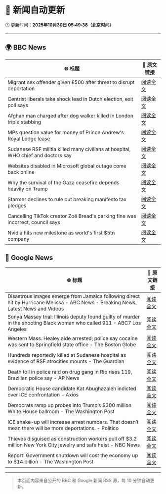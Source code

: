 # 🧠 新闻自动更新

🕒 更新时间：**2025年10月30日 05:49:38（北京时间）**

---

## 🌍 BBC News

| 🌐 标题 | 🔗 原文链接 |
|--------|-------------|
| Migrant sex offender given £500 after threat to disrupt deportation | [阅读全文](https://www.bbc.com/news/articles/cly9rxlvp85o?at_medium=RSS&at_campaign=rss) |
| Centrist liberals take shock lead in Dutch election, exit poll says | [阅读全文](https://www.bbc.com/news/articles/cpwvy4w875vo?at_medium=RSS&at_campaign=rss) |
| Afghan man charged after dog walker killed in London triple stabbing | [阅读全文](https://www.bbc.com/news/articles/c2lp7wx740go?at_medium=RSS&at_campaign=rss) |
| MPs question value for money of Prince Andrew's Royal Lodge lease | [阅读全文](https://www.bbc.com/news/articles/cwyp5z049dlo?at_medium=RSS&at_campaign=rss) |
| Sudanese RSF militia killed many civilians at hospital, WHO chief and doctors say | [阅读全文](https://www.bbc.com/news/articles/c364jgkge46o?at_medium=RSS&at_campaign=rss) |
| Websites disabled in Microsoft global outage come back online | [阅读全文](https://www.bbc.com/news/articles/c3rj45n4x5eo?at_medium=RSS&at_campaign=rss) |
| Why the survival of the Gaza ceasefire depends heavily on Trump | [阅读全文](https://www.bbc.com/news/articles/ckgk4x5ze3mo?at_medium=RSS&at_campaign=rss) |
| Starmer declines to rule out breaking manifesto tax pledges | [阅读全文](https://www.bbc.com/news/articles/cz7p15z1y45o?at_medium=RSS&at_campaign=rss) |
| Cancelling TikTok creator Zoë Bread's parking fine was incorrect, council says | [阅读全文](https://www.bbc.com/news/articles/cx2pxkp80pzo?at_medium=RSS&at_campaign=rss) |
| Nvidia hits new milestone as world's first $5tn company | [阅读全文](https://www.bbc.com/news/articles/cp8e970vn5vo?at_medium=RSS&at_campaign=rss) |

## 📰 Google News

| 🌐 标题 | 🔗 原文链接 |
|--------|-------------|
| Disastrous images emerge from Jamaica following direct hit by Hurricane Melissa - ABC News - Breaking News, Latest News and Videos | [阅读全文](https://news.google.com/rss/articles/CBMiqgFBVV95cUxQdGx0QzBKZHRyTTItanhwUXdkUG1ERVFrNUFLZTcwMDN3MUpGMnpEWDRKa3Z2NGJRUzFtX29Fd3d6Ny1IUHJmOVNoVUNGNlBqQi1CbXFTTmt1LUxRbEl5VXQ2UjhsaEVubzFrSWMtNUk0T2NPaDdaMG9FUlk3VUx5emhBVjJOb20zWklHU1NSNzN1TzN6MnMtNHJDMW5NMloxRkl5M1h2Wm1HQdIBrwFBVV95cUxNMW1fMUliMmltX1MtMWpRN19LVGY5S3ZiSC02WXVUcDRFQ2lncmQzUURKSWVZbk16S1pGR2tYdTUtOEsxYlJfLUhnbWNLNE02UzloWUUxTENVdlZFY3dhVmx4SUJic1NWNFd3VlF5WnIwTUlVYnY2MHpMalN6c1RiQnBZSXFKWmNNZVFvM2xHSVVXWFBDR0xzOTlGRlctVjFRU1ViOXFrYzF1WWxRSWRR?oc=5) |
| Sonya Massey trial: Illinois deputy found guilty of murder in the shooting Black woman who called 911 - ABC7 Los Angeles | [阅读全文](https://news.google.com/rss/articles/CBMipgFBVV95cUxOMXpOOV9jQ2M5T1EybERVcVVMTTZxSDAzb0R2WFlFOFBCNDZhb2VVVHBwTDR6bU5Kb3lSSGswU3NJMzh2b0FNSmtMTU9mbGNiMWQ3b2RLT2dqdE9CSzk5Z3FuY1BKRmFUeHFLTUktWVE2dFdpUHNaeHBrbEpnMVJib1Z2cWZOWDg2X1Q2dW5reW9ySmY3Mk1DUXRteVU0dmFhVWUyMGd30gGrAUFVX3lxTFB0MEFCcVJZWnEzalByMlBMVnBlaFhZdWx3QVJwMEh5YXVIaGNaVGtocFVKRTAxbFpYUmZteWNyYzBmWGFSMDFBanV1M045UFlSSl9vMHJ2SGlsdnpQVV9aMWtkcV9rQkJSZnUzTER6aGJRVlo0MHBWa3BPRldvRkNBRDBHYnUyQ2NJUnVGMFhnejRfZDR5bklLVGhyX1pSNGJaZ1BqSkJ5a1hKTQ?oc=5) |
| Western Mass. Healey aide arrested; police say cocaine was sent to Springfield state office - The Boston Globe | [阅读全文](https://news.google.com/rss/articles/CBMilAFBVV95cUxOaTBTeGxvMzJuTkNEVDk1VDZlSmkzUzBuQTRpUlpJQVlfV3dseUNLY2lIeThBc0NuemxMNFNKcTNDOU8yZVVfOXVWVUxpX2VUQzRtaEppUF9mVnZlcDdqMkhYSzVaRkViTEVIaENZeUhoalQwUXRtb0YtdUd1V01HS05rY3FFZGFfTTVDYXNab0F5R3F5?oc=5) |
| Hundreds reportedly killed at Sudanese hospital as evidence of RSF atrocities mounts - The Guardian | [阅读全文](https://news.google.com/rss/articles/CBMiygFBVV95cUxNWTFCQTFnTkRKVTY2WC1VWTZkVFNtb3JxVEd6ZzU1bThRYXcwNW03V21DZE9vSlVRWlNlTnFMdk1kNW4yN1QtVW1yR05fRDFBcHBEMnljZ0NMcUVWMTRmN3dLS0pyS19tZUhOU3h6TFg0azJZVTIxVE1aN2dmaVFYeFpMWExWQzlDZFVqbmlKUjJMT2hXSkREX2VmT1Fxd0RwaC1jVkpsZElFdzJWOFk0QTh1S1NaNlpIdURjcW44dENuQnR6ZWppYVZn?oc=5) |
| Death toll in police raid on drug gang in Rio rises 119, Brazilian police say - AP News | [阅读全文](https://news.google.com/rss/articles/CBMihwFBVV95cUxQNmVmaFF1STlNWkVzb3U0V2pKWmoxTVB1YVE0alAxUlFBMVVWUVFKMHhzelRRM2gzR0kxV2RBQWhBRGRkWXMxMV9XRVk4cm1OWFFMZWdUV3c4NmFEYk9ENlRjWnBnRWhfajloVVZrWFQxTkVJUUFGbHNLclY4S1BsQVVhVmxaQjg?oc=5) |
| Democratic House candidate Kat Abughazaleh indicted over ICE confrontation - Axios | [阅读全文](https://news.google.com/rss/articles/CBMigwFBVV95cUxPV0VtYndnWjlUVG1JLWp1clQ2NXlwd2wwZkZVZFJqQmJncTMwVlBDQUpDX1V5eEVhVHZUb3l3blktVVJoYm1fMl9IMHYtUDYxRVY3TlY1U3A3a01uUlpkMmNiYm5qMWZMTW1DUEUzMGdZa1lINVJQM1FVX0hqM0hBdWUtNA?oc=5) |
| Democrats ramp up probes into Trump’s $300 million White House ballroom - The Washington Post | [阅读全文](https://news.google.com/rss/articles/CBMilAFBVV95cUxOYW1Za1Y1VU1kY2Iyb3p3SVA1MTJHRDhxSE9xS3FJWTBXRDV2WVcwb2t4WWQ1OThSQkM1MDhFc3VBbDlVSHpyU2d0aGhDQUwtSmJWYXFsa1dFdVhtdzBnVUUzcHY0OExwaFhLX21pa3B3Vl9heXdOM0s3bUZhWkNxeXlxdnl3RWYxYXVhQ2g5N014MFRw?oc=5) |
| ICE shake-up will increase arrest numbers. That doesn’t mean there will be more deportations. - Politico | [阅读全文](https://news.google.com/rss/articles/CBMi1wFBVV95cUxPajdYSzM5d1pQZHRBRGZ0TVdzYkJ0aElERmY3WHIzckJnNUE3SUI5cFozNFo5MFZySHF3VXBHQ3haMTN1UjdpN040ZHVVYnBablBxaE9OWS10di1RN3Rkb1Y2U2dWakdBak5lYi1SOVJDRklTeDlBYnNWZGlBcXRUc2I0djVjNjlWcEI5eDB4RURISWdhTzRESW5ZeEJrcnVZWDJycnB2SHMwWlFiX0dWdExqQVpqNHlHUlo4Um5EOGdETDNtVUdBLW5teTZmSzJNRHM5Mm1ORQ?oc=5) |
| Thieves disguised as construction workers pull off $3.2 million New York City jewelry and safe heist - NBC News | [阅读全文](https://news.google.com/rss/articles/CBMiugFBVV95cUxQakVLaFZ0bTdCRGVoVDVET0xOajZfZ0NIdHpFUngwT1RjTVJROEtRTXA2YWdLZDRUT3djWHY3Y2dsYVREZGxlU1VPWUU0M1RjOTZKR05FWG92SVRDcWtmZEl4dlVWNmp6UzR5Zlc5X0pEb0Z0RFdZVWhub0F1bEVMV09YYlZSbldRbTdNdVBIV3JoQjZueE1lR2hWb0xpYVpSMnowY1lyN1EtMHZacjBnZGpCZ19qbFlXZHfSAVZBVV95cUxNTlBkbEpRVXoxMUl2c3RxREpOME0xckVVMHhybkpraGk2T2h2ZC1od2gyRDEzRllqSFMwb0tSd2xXSERseW9mOWI2NjZXamdMd21pbWR2QQ?oc=5) |
| Report: Government shutdown will cost the economy up to $14 billion - The Washington Post | [阅读全文](https://news.google.com/rss/articles/CBMikAFBVV95cUxPTDVCcW1id1kzWUpQbXRTYkVMbC1vbWR5b19wR2NxOEpsUWswR1FFLW50VWZEbERtTHRfWXhBNWY3aTJBcDlrX1B0WUE1dUlsNHJENTBOdGlBNERGSUZkdjZJSmRZM0wyclhReXBrT19JbGlOVVZubUs5R3prcXhJVnVnSGFnaU5TUkJoblNOcDQ?oc=5) |

---
> 本页面内容来自公开的 BBC 和 Google 新闻 RSS 源，每 10 分钟自动更新。
